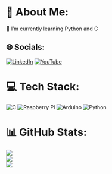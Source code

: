 # 💫 About Me:
🌱 I’m currently learning Python and C<br>


## 🌐 Socials:
[![LinkedIn](https://img.shields.io/badge/LinkedIn-%230077B5.svg?logo=linkedin&logoColor=white)](https://www.linkedin.com/in/bilgehan-g%C3%BCnen-677955279/) [![YouTube]([https://img.shields.io/badge/YouTube-%23FF0000.svg?logo=YouTube&logoColor=white)](https://youtube.com/@UCgSw30P1BdCVckonmFWSisQ](https://www.youtube.com/channel/UCgSw30P1BdCVckonmFWSisQ)) 

# 💻 Tech Stack:
![C](https://img.shields.io/badge/c-%2300599C.svg?style=for-the-badge&logo=c&logoColor=white) ![Raspberry Pi](https://img.shields.io/badge/-RaspberryPi-C51A4A?style=for-the-badge&logo=Raspberry-Pi) ![Arduino](https://img.shields.io/badge/-Arduino-00979D?style=for-the-badge&logo=Arduino&logoColor=white) ![Python](https://img.shields.io/badge/python-3670A0?style=for-the-badge&logo=python&logoColor=ffdd54)
# 📊 GitHub Stats:
![](https://github-readme-stats.vercel.app/api?username=Pikehan&theme=kacho_ga&hide_border=true&include_all_commits=true&count_private=false)<br/>
![](https://github-readme-streak-stats.herokuapp.com/?user=Pikehan&theme=kacho_ga&hide_border=true)<br/>
![](https://github-readme-stats.vercel.app/api/top-langs/?username=Pikehan&theme=kacho_ga&hide_border=true&include_all_commits=true&count_private=false&layout=compact)

<!-- Proudly created with GPRM ( https://gprm.itsvg.in ) -->
